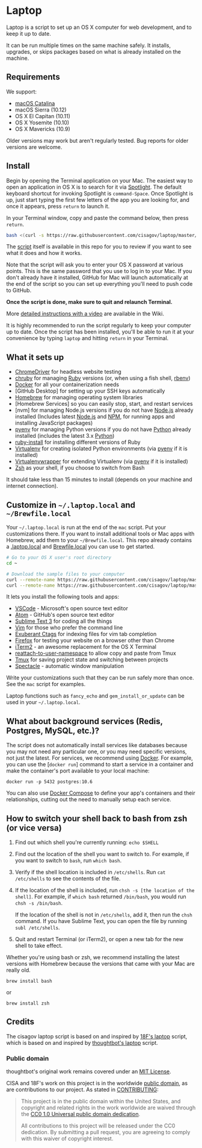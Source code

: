 Laptop
======

Laptop is a script to set up an OS X computer for web development, and to keep it up to date.

It can be run multiple times on the same machine safely. It installs, upgrades, or skips packages based on what is already installed on the machine.

Requirements
------------

We support:

* [macOS Catalina](https://www.apple.com/osx/)
* macOS Sierra (10.12)
* OS X El Capitan (10.11)
* OS X Yosemite (10.10)
* OS X Mavericks (10.9)

Older versions may work but aren't regularly tested. Bug reports for older
versions are welcome.

Install
--------

Begin by opening the Terminal application on your Mac. The easiest way to open
an application in OS X is to search for it via [Spotlight]. The default
keyboard shortcut for invoking Spotlight is `command-Space`. Once Spotlight
is up, just start typing the first few letters of the app you are looking for,
and once it appears, press `return` to launch it.

In your Terminal window, copy and paste the command below, then press `return`.

```sh
bash <(curl -s https://raw.githubusercontent.com/cisagov/laptop/master/laptop)
```
The [script](https://github.com/bmaca/laptop/blob/master/mac) itself is
available in this repo for you to review if you want to see what it does
and how it works.

Note that the script will ask you to enter your OS X password at various
points. This is the same password that you use to log in to your Mac.
If you don't already have it installed, GitHub for Mac will launch
automatically at the end of the script so you can set up everything you'll
need to push code to GitHub.

**Once the script is done, make sure to quit and relaunch Terminal.**

More [detailed instructions with a video][video] are available in the Wiki.

It is highly recommended to run the script regularly to keep your computer
up to date. Once the script has been installed, you'll be able to run it
at your convenience by typing `laptop` and hitting `return` in your Terminal.

[Spotlight]: https://support.apple.com/en-us/HT204014
[video]: https://github.com/18F/laptop/wiki/Detailed-installation-instructions-with-video

What it sets up
---------------

* [ChromeDriver] for headless website testing
* [chruby] for managing [Ruby] versions (or, when using a fish shell, [rbenv])
* [Docker] for all your containerization needs
* [GitHub Desktop] for setting up your SSH keys automatically
* [Homebrew] for managing operating system libraries
* [Homebrew Services] so you can easily stop, start, and restart services
* [nvm] for managing Node.js versions if you do not have [Node.js] already installed (Includes latest [Node.js] and [NPM], for running apps and installing JavaScript packages)
* [pyenv] for managing Python versions if you do not have [Python] already installed (includes the latest 3.x [Python])
* [ruby-install] for installing different versions of Ruby
* [Virtualenv] for creating isolated Python environments (via [pyenv] if it is installed)
* [Virtualenvwrapper] for extending Virtualenv (via [pyenv] if it is installed)
* [Zsh] as your shell, if you choose to switch from Bash

[Bundler]: http://bundler.io/
[ChromeDriver]: http://chromedriver.chromium.org/
[chruby]: https://github.com/postmodern/chruby
[Docker]: https://www.docker.com/
[Homebrew]: http://brew.sh/
[hub]: https://github.com/github/hub
[n]: https://github.com/tj/n
[Node.js]: http://nodejs.org/
[NPM]: https://www.npmjs.org/
[Python]: https://www.python.org/
[pyenv]: https://github.com/yyuu/pyenv/
[rbenv]: https://github.com/rbenv/rbenv
[Ruby]: https://www.ruby-lang.org/en/
[ruby-install]: https://github.com/postmodern/ruby-install
[Virtualenv]: https://virtualenv.pypa.io/en/latest/
[Virtualenvwrapper]: http://virtualenvwrapper.readthedocs.org/en/latest/#
[Zsh]: http://www.zsh.org/

It should take less than 15 minutes to install (depends on your machine and
internet connection).

Customize in `~/.laptop.local` and `~/Brewfile.local`
-----------------------------------------------------

Your `~/.laptop.local` is run at the end of the `mac` script.
Put your customizations there. If you want to install additional
tools or Mac apps with Homebrew, add them to your `~/Brewfile.local`.
This repo already contains a [.laptop.local] and [Brewfile.local]
you can use to get started.

```sh
# Go to your OS X user's root directory
cd ~

# Download the sample files to your computer
curl --remote-name https://raw.githubusercontent.com/cisagov/laptop/master/.laptop.local
curl --remote-name https://raw.githubusercontent.com/cisagov/laptop/master/Brewfile.local
```

It lets you install the following tools and apps:

* [VSCode] - Microsoft's open source text editor
* [Atom] - GitHub's open source text editor
* [Sublime Text 3] for coding all the things
* [Vim] for those who prefer the command line
* [Exuberant Ctags] for indexing files for vim tab completion
* [Firefox] for testing your website on a browser other than Chrome
* [iTerm2] - an awesome replacement for the OS X Terminal
* [reattach-to-user-namespace] to allow copy and paste from Tmux
* [Tmux] for saving project state and switching between projects
* [Spectacle] - automatic window manipulation

[.laptop.local]: https://github.com/cisagov/laptop/blob/master/.laptop.local
[Brewfile.local]: https://github.com/cisagov/laptop/blob/master/Brewfile.local
[VSCode]: https://code.visualstudio.com/
[Atom]: https://atom.io/
[Sublime Text 3]: http://www.sublimetext.com/3
[Exuberant Ctags]: http://ctags.sourceforge.net/
[Firefox]: https://www.mozilla.org/en-US/firefox/new/
[iTerm2]: http://iterm2.com/
[reattach-to-user-namespace]: https://github.com/ChrisJohnsen/tmux-MacOSX-pasteboard
[Tmux]: https://tmux.github.io/
[Vim]: http://www.vim.org/
[Spectacle]: https://www.spectacleapp.com/

Write your customizations such that they can be run safely more than once.
See the `mac` script for examples.

Laptop functions such as `fancy_echo` and `gem_install_or_update` can be used
in your `~/.laptop.local`.

What about background services (Redis, Postgres, MySQL, etc.)?
----------------------------------------------------------
The script does not automatically install services like databases because you
may not need any particular one, or you may need specific versions, not just
the latest.  For services, we recommend using [Docker].  For example, you can
use the [`docker run`] command to start a service in a container and make the
container's port available to your local machine:

```shell
docker run -p 5432 postgres:10.6
```

You can also use [Docker Compose] to define your app's containers and their
relationships, cutting out the need to manually setup each service.

[Docker Compose]: https://docs.docker.com/compose/
[docker run]: https://docs.docker.com/engine/reference/run/#expose-incoming-ports

How to switch your shell back to bash from zsh (or vice versa)
--------------------------------------------------------------
1. Find out which shell you're currently running: `echo $SHELL`
2. Find out the location of the shell you want to switch to. For example, if
   you want to switch to `bash`, run `which bash`.
3. Verify if the shell location is included in `/etc/shells`.
   Run `cat /etc/shells` to see the contents of the file.
4. If the location of the shell is included, run
   `chsh -s [the location of the shell]`.
   For example, if `which bash` returned `/bin/bash`, you would run
  `chsh -s /bin/bash`.

   If the location of the shell is not in `/etc/shells`, add it, then run the
   `chsh` command.
   If you have Sublime Text, you can open the file by running
   `subl /etc/shells`.
5. Quit and restart Terminal (or iTerm2), or open a new tab for the new shell
   to take effect.

Whether you're using bash or zsh, we recommend installing the latest versions
with Homebrew because the versions that came with your Mac are really old.
```
brew install bash
```
or
```
brew install zsh
```

Credits
-------

The cisagov laptop script is based on and inspired by [18F's laptop](https://github.com/18f/laptop) script, which is based on and inspired by [thoughtbot's laptop](https://github.com/thoughtbot/laptop) script.

### Public domain

thoughtbot's original work remains covered under an [MIT License](https://github.com/thoughtbot/laptop/blob/c997c4fb5a986b22d6c53214d8f219600a4561ee/LICENSE).

CISA and 18F's work on this project is in the worldwide [public domain](LICENSE.md), as are contributions to our project. As stated in [CONTRIBUTING](CONTRIBUTING.md):

> This project is in the public domain within the United States, and copyright and related rights in the work worldwide are waived through the [CC0 1.0 Universal public domain dedication](https://creativecommons.org/publicdomain/zero/1.0/).
>
> All contributions to this project will be released under the CC0 dedication. By submitting a pull request, you are agreeing to comply with this waiver of copyright interest.
